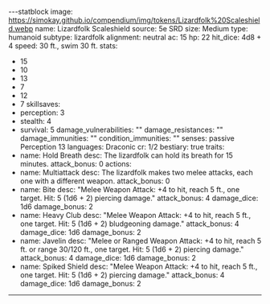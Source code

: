 
---statblock
image: https://simokay.github.io/compendium/img/tokens/Lizardfolk%20Scaleshield.webp
name: Lizardfolk Scaleshield
source: 5e SRD
size: Medium
type: humanoid
subtype: lizardfolk
alignment: neutral
ac: 15
hp: 22
hit_dice: 4d8 + 4
speed: 30 ft., swim 30 ft.
stats:
  - 15
  - 10
  - 13
  - 7
  - 12
  - 7
skillsaves:
  - perception: 3
  - stealth: 4
  - survival: 5
damage_vulnerabilities: ""
damage_resistances: ""
damage_immunities: ""
condition_immunities: ""
senses: passive Perception 13
languages: Draconic
cr: 1/2
bestiary: true
traits:
  - name: Hold Breath
    desc: The lizardfolk can hold its breath for 15 minutes.
    attack_bonus: 0
actions:
  - name: Multiattack
    desc: The lizardfolk makes two melee attacks, each one with a different weapon.
    attack_bonus: 0
  - name: Bite
    desc: "Melee Weapon Attack: +4 to hit, reach 5 ft., one target. Hit: 5 (1d6 + 2) piercing damage."
    attack_bonus: 4
    damage_dice: 1d6
    damage_bonus: 2
  - name: Heavy Club
    desc: "Melee Weapon Attack: +4 to hit, reach 5 ft., one target. Hit: 5 (1d6 + 2) bludgeoning damage."
    attack_bonus: 4
    damage_dice: 1d6
    damage_bonus: 2
  - name: Javelin
    desc: "Melee or Ranged Weapon Attack: +4 to hit, reach 5 ft. or range 30/120 ft., one target. Hit: 5 (1d6 + 2) piercing damage."
    attack_bonus: 4
    damage_dice: 1d6
    damage_bonus: 2
  - name: Spiked Shield
    desc: "Melee Weapon Attack: +4 to hit, reach 5 ft., one target. Hit: 5 (1d6 + 2) piercing damage."
    attack_bonus: 4
    damage_dice: 1d6
    damage_bonus: 2

---
